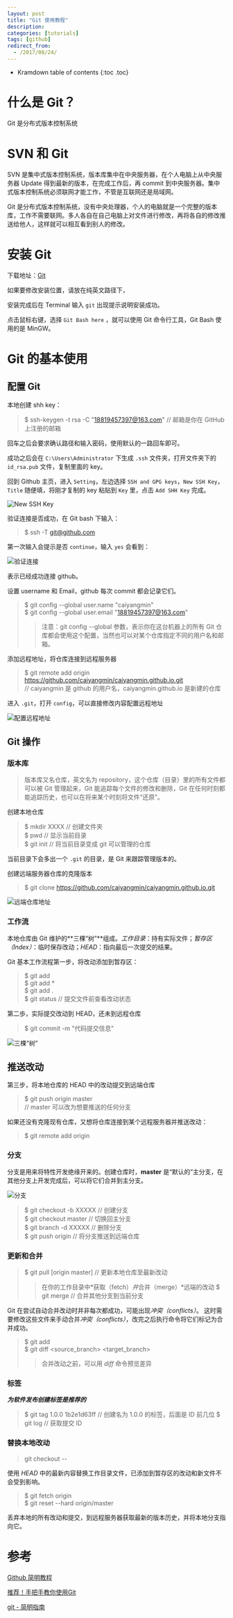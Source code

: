 ```yaml
---
layout: post
title: "Git 使用教程"
description:
categories: [tutorials]
tags: [github]
redirect_from:
  - /2017/08/24/
---
```


* Kramdown table of contents
{:toc .toc}

# 什么是 Git？

Git 是分布式版本控制系统

# SVN 和 Git

SVN 是集中式版本控制系统，版本库集中在中央服务器，在个人电脑上从中央服务器 Update 得到最新的版本，在完成工作后，再 commit 到中央服务器。集中式版本控制系统必须联网才能工作，不管是互联网还是局域网。

Git 是分布式版本控制系统，没有中央处理器，个人的电脑就是一个完整的版本库，工作不需要联网。多人各自在自己电脑上对文件进行修改，再将各自的修改推送给他人，这样就可以相互看到别人的修改。

# 安装 Git

下载地址：[Git][Git]

如果要修改安装位置，请放在纯英文路径下，

安装完成后在 Terminal 输入 `git` 出现提示说明安装成功。

点击鼠标右键，选择 `Git Bash here` ，就可以使用 Git 命令行工具，Git Bash 使用的是 MinGW。

# Git 的基本使用

## 配置 Git

本地创建 shh key：
> $ ssh-keygen -t rsa -C "18819457397@163.com" // 邮箱是你在 GitHub 上注册的邮箱

回车之后会要求确认路径和输入密码，使用默认的一路回车即可。

成功之后会在 `C:\Users\Administrator` 下生成 `.ssh` 文件夹，打开文件夹下的 `id_rsa.pub` 文件，复制里面的 key。

回到 Github 主页，进入 `Setting`，左边选择 `SSH and GPG keys`，`New SSH Key`，`Title` 随便填，将刚才复制的 key 粘贴到 `Key` 里，点击 `Add SHH Key` 完成。

![New SSH Key](https://github.com/caiyangmin/caiyangmin.github.io/blob/master/resourses/Git_01.png?raw=true)

验证连接是否成功，在 Git bash 下输入：

> $ ssh -T git@github.com

第一次输入会提示是否 `continue`，输入 `yes` 会看到：

![验证连接](https://github.com/caiyangmin/caiyangmin.github.io/blob/master/resourses/Git_02.png?raw=true)

表示已经成功连接 github。

设置 username 和 Email，github 每次 commit 都会记录它们。

> $ git config --global user.name "caiyangmin"  
> $ git config --global user.email "18819457397@163.com"  
> > 注意：git config --global 参数，表示你在这台机器上的所有 Git 仓库都会使用这个配置，当然也可以对某个仓库指定不同的用户名和邮箱。

添加远程地址，将仓库连接到远程服务器

> $ git remote add origin  https://github.com/caiyangmin/caiyangmin.github.io.git  
> // caiyangmin 是 github 的用户名，caiyangmin.github.io 是新建的仓库

进入 `.git`，打开 `config`，可以直接修改内容配置远程地址

![配置远程地址](https://github.com/caiyangmin/caiyangmin.github.io/blob/master/resourses/Git_03.png?raw=true)

## Git 操作

### 版本库

> 版本库又名仓库，英文名为 repository，这个仓库（目录）里的所有文件都可以被 Git 管理起来，Git 能追踪每个文件的修改和删除，Git 在任何时刻都能追踪历史，也可以在将来某个时刻将文件“还原”。

创建本地仓库

> $ mkdir XXXX  // 创建文件夹  
> $ pwd         // 显示当前目录  
> $ git init    // 将当前目录变成 git 可以管理的仓库

当前目录下会多出一个 `.git` 的目录，是 Git 来跟踪管理版本的。

创建远端服务器仓库的克隆版本

> $ git clone https://github.com/caiyangmin/caiyangmin.github.io.git

![远端仓库地址](https://github.com/caiyangmin/caiyangmin.github.io/blob/master/resourses/Git_04.png?raw=true)

### 工作流

本地仓库由 Git 维护的**三棵“树”**组成。*工作目录*：持有实际文件；*暂存区（Index）*：临时保存改动；*HEAD*：指向最后一次提交的结果。

Git 基本工作流程第一步，将改动添加到暂存区：

> $ git add <filename>  
> $ git add *  
> $ git add .  
> $ git status // 提交文件前查看改动状态

第二歩，实际提交改动到 HEAD，还未到远程仓库

> $ git commit -m "代码提交信息"

![三棵“树”](https://github.com/caiyangmin/caiyangmin.github.io/blob/master/resourses/Git_05.png?raw=true)

## 推送改动

第三步，将本地仓库的 HEAD 中的改动提交到远端仓库

> $ git push origin master  
> // master 可以改为想要推送的任何分支

如果还没有克隆现有仓库，又想将仓库连接到某个远程服务器并推送改动：

> $ git remote add origin <server>

### 分支

分支是用来将特性开发绝缘开来的。创建仓库时，**master** 是“默认的”主分支，在其他分支上开发完成后，可以将它们合并到主分支。

![分支](https://github.com/caiyangmin/caiyangmin.github.io/blob/master/resourses/Git_06.png?raw=true)

> $ git checkout -b XXXXX     // 创建分支  
> $ git checkout master       // 切换回主分支  
> $ git branch -d XXXXX       // 删除分支  
> $ git push origin <branch>  // 将分支推送到远端仓库

### 更新和合并

> $ git pull [origin master] // 更新本地仓库至最新改动
> > 在你的工作目录中*获取（fetch）*并*合并（merge）*远端的改动
> $ git merge <branch>       // 合并其他分支到当前分支

Git 在尝试自动合并改动时并非每次都成功，可能出现*冲突（conflicts）*。
这时需要修改这些文件来手动合并*冲突（conflicts）*，改完之后执行命令将它们标记为合并成功。

> $ git add <filename>  
> $ git diff <source_branch> <target_branch>  
> > 合并改动之前，可以用 *diff* 命令预览差异

### 标签

***为软件发布创建标签是推荐的***

> $ git tag 1.0.0 1b2e1d63ff    // 创建名为 1.0.0 的标签，后面是 ID 前几位
> $ git log     // 获取提交 ID

### 替换本地改动

> git checkout --<filename>

使用 *HEAD* 中的最新内容替换工作目录文件，已添加到暂存区的改动和新文件不会受到影响。

> $ git fetch origin  
> $ git reset --hard origin/master

丢弃本地的所有改动和提交，到远程服务器获取最新的版本历史，并将本地分支指向它。


# 参考

[Github 简明教程](http://www.runoob.com/w3cnote/git-guide.html)

[推荐！手把手教你使用Git](http://blog.jobbole.com/78960/)

[git - 简明指南](http://www.runoob.com/manual/git-guide/)

[Git]: https://git-scm.com/
